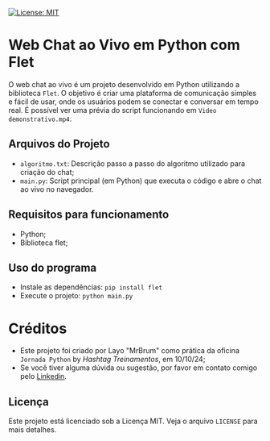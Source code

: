 [![License: MIT](https://img.shields.io/badge/License-MIT-yellow.svg)](https://opensource.org/licenses/MIT)

# Web Chat ao Vivo em Python com Flet

O web chat ao vivo é um projeto desenvolvido em Python utilizando a biblioteca `Flet`. 
O objetivo é criar uma plataforma de comunicação simples e fácil de usar, onde os usuários podem se conectar e conversar em tempo real. 
É possível ver uma prévia do script funcionando em `Video demonstrativo.mp4`.

## Arquivos do Projeto

- `algoritmo.txt`: Descrição passo a passo do algoritmo utilizado para criação do chat;
- `main.py`: Script principal (em Python) que executa o código e abre o chat ao vivo no navegador.

## Requisitos para funcionamento

- Python;
- Biblioteca flet;

## Uso do programa
- Instale as dependências: `pip install flet`
- Execute o projeto: `python main.py`

# Créditos

- Este projeto foi criado por Layo "MrBrum" como prática da oficina `Jornada Python` by *Hashtag Treinamentos*, em 10/10/24;
- Se você tiver alguma dúvida ou sugestão, por favor em contato comigo pelo [Linkedin](https://www.linkedin.com/in/layo-brum/).

## Licença

Este projeto está licenciado sob a Licença MIT. Veja o arquivo `LICENSE` para mais detalhes.
